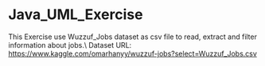# Java_UML_Exercise

This Exercise use Wuzzuf_Jobs dataset as csv file to read, extract and filter information about jobs.\ Dataset URL: https://www.kaggle.com/omarhanyy/wuzzuf-jobs?select=Wuzzuf_Jobs.csv
